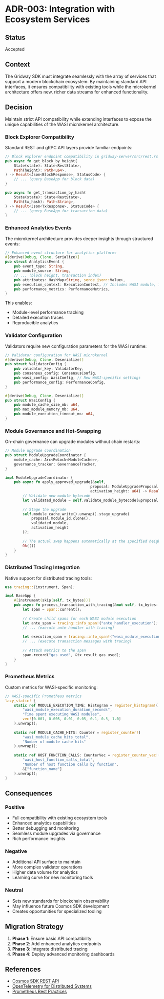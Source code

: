 # ADR-003: Integration with Ecosystem Services

## Status

Accepted

## Context

The Gridway SDK must integrate seamlessly with the array of services that support a modern blockchain ecosystem. By maintaining standard API interfaces, it ensures compatibility with existing tools while the microkernel architecture offers new, richer data streams for enhanced functionality.

## Decision

Maintain strict API compatibility while extending interfaces to expose the unique capabilities of the WASI microkernel architecture.

### Block Explorer Compatibility

Standard REST and gRPC API layers provide familiar endpoints:

```rust
// Block explorer endpoint compatibility in gridway-server/src/rest.rs
pub async fn get_block_by_height(
    State(state): State<RestState>,
    Path(height): Path<u64>,
) -> Result<Json<BlockResponse>, StatusCode> {
    // ... (query BaseApp for block data)
}

pub async fn get_transaction_by_hash(
    State(state): State<RestState>,
    Path(tx_hash): Path<String>,
) -> Result<Json<TxResponse>, StatusCode> {
    // ... (query BaseApp for transaction data)
}
```

### Enhanced Analytics Events

The microkernel architecture provides deeper insights through structured events:

```rust
// Enhanced event structure for analytics platforms
#[derive(Debug, Clone, Serialize)]
pub struct AnalyticsEvent {
    pub event_type: String,
    pub module_source: String,
    // ... (block height, transaction index)
    pub attributes: HashMap<String, serde_json::Value>,
    pub execution_context: ExecutionContext, // Includes WASI module, function name, etc.
    pub performance_metrics: PerformanceMetrics,
}
```

This enables:
- Module-level performance tracking
- Detailed execution traces
- Reproducible analytics

### Validator Configuration

Validators require new configuration parameters for the WASI runtime:

```rust
// Validator configuration for WASI microkernel
#[derive(Debug, Clone, Deserialize)]
pub struct ValidatorConfig {
    pub validator_key: ValidatorKey,
    pub consensus_config: ConsensusConfig,
    pub wasi_config: WasiConfig, // New WASI-specific settings
    pub performance_config: PerformanceConfig,
}

#[derive(Debug, Clone, Deserialize)]
pub struct WasiConfig {
    pub module_cache_size_mb: u64,
    pub max_module_memory_mb: u64,
    pub module_execution_timeout_ms: u64,
}
```

### Module Governance and Hot-Swapping

On-chain governance can upgrade modules without chain restarts:

```rust
// Module upgrade coordination
pub struct ModuleUpgradeCoordinator {
    module_cache: Arc<RwLock<ModuleCache>>,
    governance_tracker: GovernanceTracker,
}

impl ModuleUpgradeCoordinator {
    pub async fn apply_approved_upgrade(&self, 
                                       proposal: ModuleUpgradeProposal,
                                       activation_height: u64) -> Result<(), UpgradeError> {
        // Validate new module bytecode
        let validated_module = self.validate_module_bytecode(&proposal.wasm_bytecode)?;
        
        // Stage the upgrade
        self.module_cache.write().unwrap().stage_upgrade(
            proposal.module_id.clone(),
            validated_module,
            activation_height
        )?;
        
        // The actual swap happens automatically at the specified height
        Ok(())
    }
}
```

### Distributed Tracing Integration

Native support for distributed tracing tools:

```rust
use tracing::{instrument, Span};

impl BaseApp {
    #[instrument(skip(self, tx_bytes))]
    pub async fn process_transaction_with_tracing(&mut self, tx_bytes: &[u8]) -> Result<TxResponse, TxError> {
        let span = Span::current();
        
        // Create child spans for each WASI module execution
        let ante_span = tracing::info_span!("ante_handler_execution");
        // ... (execute ante handler with tracing)
        
        let execution_span = tracing::info_span!("wasi_module_execution");
        // ... (execute transaction messages with tracing)
        
        // Attach metrics to the span
        span.record("gas_used", &tx_result.gas_used);
    }
}
```

### Prometheus Metrics

Custom metrics for WASI-specific monitoring:

```rust
// WASI-specific Prometheus metrics
lazy_static! {
    static ref MODULE_EXECUTION_TIME: Histogram = register_histogram!(
        "wasi_module_execution_duration_seconds",
        "Time spent executing WASI modules",
        vec![0.001, 0.005, 0.01, 0.05, 0.1, 0.5, 1.0]
    ).unwrap();
    
    static ref MODULE_CACHE_HITS: Counter = register_counter!(
        "wasi_module_cache_hits_total",
        "Number of module cache hits"
    ).unwrap();
    
    static ref HOST_FUNCTION_CALLS: CounterVec = register_counter_vec!(
        "wasi_host_function_calls_total",
        "Number of host function calls by function",
        &["function_name"]
    ).unwrap();
}
```

## Consequences

### Positive

- Full compatibility with existing ecosystem tools
- Enhanced analytics capabilities
- Better debugging and monitoring
- Seamless module upgrades via governance
- Rich performance insights

### Negative

- Additional API surface to maintain
- More complex validator operations
- Higher data volume for analytics
- Learning curve for new monitoring tools

### Neutral

- Sets new standards for blockchain observability
- May influence future Cosmos SDK development
- Creates opportunities for specialized tooling

## Migration Strategy

1. **Phase 1**: Ensure basic API compatibility
2. **Phase 2**: Add enhanced analytics endpoints
3. **Phase 3**: Integrate distributed tracing
4. **Phase 4**: Deploy advanced monitoring dashboards

## References

- [Cosmos SDK REST API](https://docs.cosmos.network/api)
- [OpenTelemetry for Distributed Systems](https://opentelemetry.io/docs/)
- [Prometheus Best Practices](https://prometheus.io/docs/practices/)